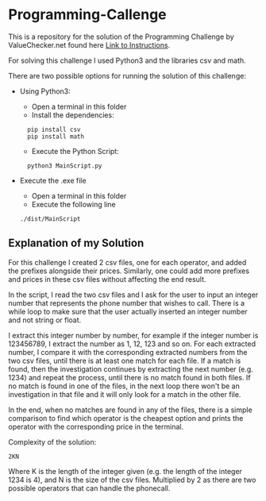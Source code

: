 # Programming-Callenge

This is a repository for the solution of the Programming Challenge by ValueChecker.net found here [Link to Instructions](https://docs.google.com/document/d/1t8BSicFnJellmzg2tBNoAL4hoes3hkyBljowWbBeVrg/edit).

For solving this challenge I used Python3 and the libraries csv and math.

There are two possible options for running the solution of this challenge:
- Using Python3:
    - Open a terminal in this folder
    - Install the dependencies:
  ```
    pip install csv
    pip install math
  ```
  - Execute the Python Script:
  ```
    python3 MainScript.py
  ```

- Execute the .exe file
    - Open a terminal in this folder
    - Execute the following line
     ```
    ./dist/MainScript
    ```

## Explanation of my Solution
For this challenge I created 2 csv files, one for each operator, and added the prefixes alongside their prices. Similarly, one could add more prefixes and prices in these csv files without affecting the end result.

In the script, I read the two csv files and I ask for the user to input an integer number that represents the phone number that wishes to call. There is a while loop to make sure that the user actually inserted an integer number and not string or float.

I extract this integer number by number, for example if the integer number is 123456789, I extract the number as 1, 12, 123 and so on. For each extracted number, I compare it with the corresponding extracted numbers from the two csv files, until there is at least one match for each file. If a match is found, then the investigation continues by extracting the next number (e.g. 1234) and repeat the process, until there is no match found in both files. If no match is found in one of the files, in the next loop there won't be an investigation in that file and it will only look for a match in the other file.

In the end, when no matches are found in any of the files, there is a simple comparison to find which operator is the cheapest option and prints the operator with the corresponding price in the terminal.

Complexity of the solution:

    
    2KN
    

Where K is the length of the integer given (e.g. the length of the integer 1234 is 4), and N is the size of the csv files. Multiplied by 2 as there are two possible operators that can handle the phonecall.